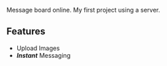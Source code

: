 Message board online. My first project using a server.

## Features

<ul>
  <li>Upload Images</li>
  <li><b><i>Instant</i></b> Messaging</li>
</ul>
